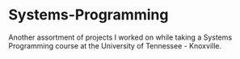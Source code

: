 # Systems-Programming
Another assortment of projects I worked on while taking a Systems Programming course at the University of Tennessee - Knoxville.
